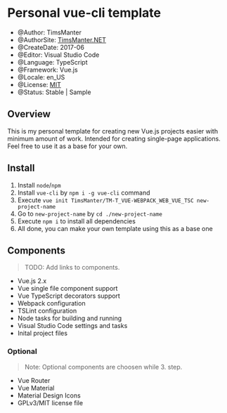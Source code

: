 # Personal vue-cli template

* @Author: TimsManter
* @AuthorSite: [TimsManter.NET](http://timsmanter.net/)
* @CreateDate: 2017-06
* @Editor: Visual Studio Code
* @Language: TypeScript
* @Framework: Vue.js
* @Locale: en_US
* @License: [MIT](LICENSE.md)
* @Status: Stable | Sample

## Overview

This is my personal template for creating new Vue.js projects easier with minimum amount of work. Intended for creating single-page applications. Feel free to use it as a base for your own.

## Install

1. Install `node`/`npm`
2. Install `vue-cli` by `npm i -g vue-cli` command
3. Execute `vue init TimsManter/TM-T_VUE-WEBPACK_WEB_VUE_TSC new-project-name`
4. Go to `new-project-name` by `cd ./new-project-name`
5. Execute `npm i` to install all dependencies
6. All done, you can make your own template using this as a base one

## Components

> TODO: Add links to components.

- Vue.js 2.x
- Vue single file component support
- Vue TypeScript decorators support
- Webpack configuration
- TSLint configuration
- Node tasks for building and running
- Visual Studio Code settings and tasks
- Inital project files

### Optional

> Note: Optional components are choosen while 3. step.

- Vue Router
- Vue Material
- Material Design Icons
- GPLv3/MIT license file
